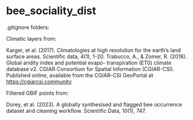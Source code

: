 # bee_sociality_dist


.gitignore folders:

Climatic layers from:

Karger, et al. (2017). Climatologies at high resolution for the earth’s land surface areas. Scientific data, 4(1), 1-20.
Trabucco, A., & Zomer, R. (2018). Global aridity index and potential evapo- transpiration (ET0) climate database v2. CGIAR Consortium for Spatial Information (CGIAR-CSI). Published online, available from the CGIAR-CSI GeoPortal at https://cgiarcsi.community


Filtered GBIF points from: 

Dorey, et al. (2023). A globally synthesised and flagged bee occurrence dataset and cleaning workflow. Scientific Data, 10(1), 747.
